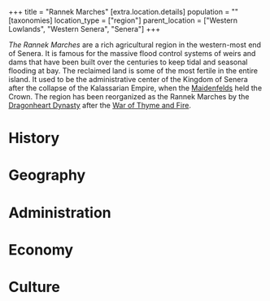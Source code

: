 +++
title = "Rannek Marches"
[extra.location.details]
population = ""
[taxonomies]
location_type = ["region"]
parent_location = ["Western Lowlands", "Western Senera", "Senera"]
+++

_The Rannek Marches_ are a rich agricultural region in the western-most end of
Senera. It is famous for the massive flood control systems of weirs and dams
that have been built over the centuries to keep tidal and seasonal flooding at
bay. The reclaimed land is some of the most fertile in the entire island. It
used to be the administrative center of the Kingdom of Senera after the collapse
of the Kalassarian Empire, when the [Maidenfelds](@/families/maidenfeld.md)
held the Crown. The region has been reorganized as the Rannek Marches by the
[Dragonheart Dynasty](@/families/dragonheart.md) after the
[War of Thyme and Fire](@/events/war-of-thyme-and-fire.md).

# History

# Geography

# Administration

# Economy

# Culture
